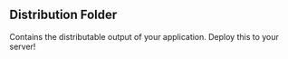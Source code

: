 ## Distribution Folder

Contains the distributable output of your application. Deploy this to your server!